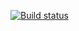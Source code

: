 [![Build status](https://ci.appveyor.com/api/projects/status/3h6arabu6ugu93wr?svg=true)](https://ci.appveyor.com/project/RushanZur/java-hw-selenide)